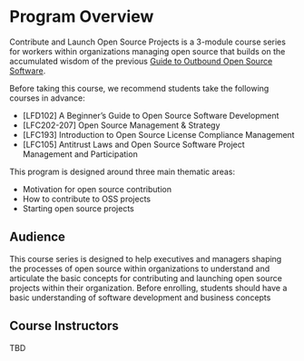 # Program Overview

Contribute and Launch Open Source Projects is a 3-module course series for workers within organizations managing open source that builds on the accumulated wisdom of the previous [Guide to Outbound Open Source Software](https://todogroup.org/guides/outbound-oss/). 

Before taking this course, we recommend students take the following courses in advance:

* [LFD102] A Beginner’s Guide to Open Source Software Development
* [LFC202-207] Open Source Management & Strategy
* [LFC193] Introduction to Open Source License Compliance Management
* [LFC105] Antitrust Laws and Open Source Software Project Management and Participation

This program is designed around three main thematic areas: 

* Motivation for open source contribution
* How to contribute to OSS projects
* Starting open source projects


## Audience

This course series is designed to help executives and managers shaping the processes of open source within organizations to understand and articulate the basic concepts for contributing and launching open source projects within
their organization. Before enrolling, students should have a basic understanding of software development and business concepts


## Course Instructors

TBD

